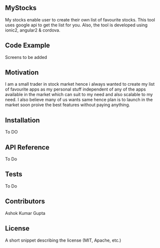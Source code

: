 ## MyStocks

My stocks enable user to create their own list of favourite stocks. This tool uses google api to get the list for you. Also, the tool is developed using ionic2, angular2 & cordova. 

## Code Example

Screens to be added

## Motivation

I am a small trader in stock market hence i always wanted to create my list of favourite apps as my personal stuff independent of any of the apps available in the market which can suit to my need and also scalable to my need. I also believe many of us wants same hence plan is to launch in the market soon proive the best features without paying anything. 

## Installation

To DO

## API Reference

To Do

## Tests

To Do

## Contributors

Ashok Kumar Gupta

## License

A short snippet describing the license (MIT, Apache, etc.)
